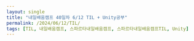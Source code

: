 ```yaml
---
layout: single
title: "내일배움캠프 40일차 6/12 TIL + Unity공부"
permalink: /2024/06/12/TIL/
tags: [TIL, 내일배움캠프, 스파르타내일배움캠프, 스파르타내일배움캠프TIL, Unity]
---
```


